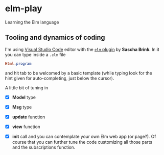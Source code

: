 # elm-play
Learning the Elm language

## Tooling and dynamics of coding
I'm using [Visual Studio Code][editor] editor with the [`elm` plugin][plugin] by **Sascha Brink**. In it you can type inside a `.elm` file 
``` Elm
Html.program
```
and hit tab to be welcomed by a basic template (while typing look for the hint given for auto-completing, just below the cursor).


A little bit of tuning in
  - [x] **Model** type
  - [x] **Msg** type
  - [x] **update** function
  - [x] **view** function
  - [x] **init** call
and you can contemplate your own Elm web app (or page?). Of course that you can further tune the code customizing all those parts and the subscriptions function.


[editor]: https://code.visualstudio.com/ "VS Code"
[plugin]: https://github.com/Krzysztof-Cieslak/vscode-elm "Elm plugin"